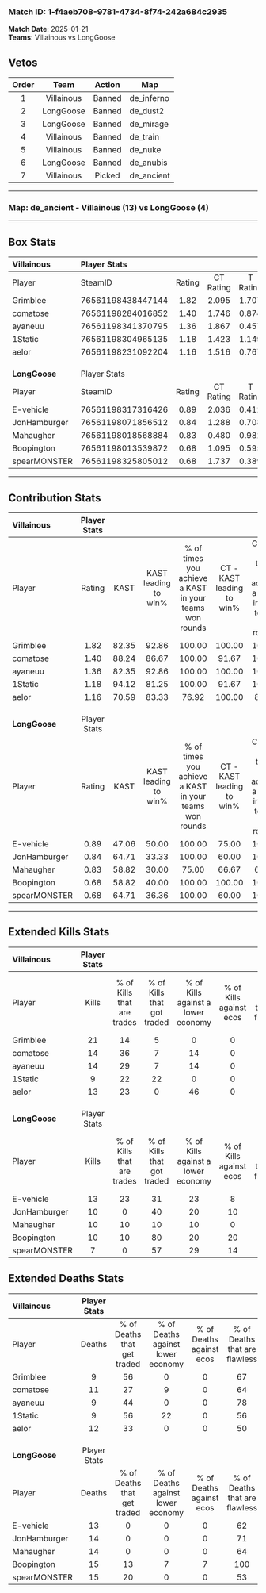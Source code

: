 ### Match ID: 1-f4aeb708-9781-4734-8f74-242a684c2935  
**Match Date**: 2025-01-21  
**Teams**: Villainous vs LongGoose  

## Vetos  

| Order | Team | Action | Map |
| :---: | :--: | :----: | --- |
| 1 | Villainous | Banned | de_inferno |
| 2 | LongGoose | Banned | de_dust2 |
| 3 | LongGoose | Banned | de_mirage |
| 4 | Villainous | Banned | de_train |
| 5 | Villainous | Banned | de_nuke |
| 6 | LongGoose | Banned | de_anubis |
| 7 | Villainous | Picked | de_ancient |

---  

### **Map**: de_ancient - Villainous (13) vs LongGoose (4)  
---  

## Box Stats  

| **Villainous** | Player Stats      |        |           |          |       |       |       |         |        |      |     |
| :- | :- | :-: | :-: | :-: | :-: | :-: | :-: | :-: | :-: | :-: | :-: |
| Player         | SteamID           | Rating | CT Rating | T Rating | KAST  |  ADR  | Kills | Assists | Deaths | K/D  | HS% |
| Grimblee       | 76561198438447144 |  1.82  |   2.095   |  1.707   | 82.35 | 110.1 |  21   |    4    |   9    | 2.33 | 66  |
| comatose       | 76561198284016852 |  1.40  |   1.746   |  0.874   | 88.24 | 91.9  |  14   |    5    |   11   | 1.27 | 50  |
| ayaneuu        | 76561198341370795 |  1.36  |   1.867   |  0.457   | 82.35 | 73.3  |  14   |    5    |   9    | 1.56 | 35  |
| 1Static        | 76561198304965135 |  1.18  |   1.423   |  1.149   | 94.12 | 69.7  |   9   |    6    |   9    | 1.00 | 55  |
| aelor          | 76561198231092204 |  1.16  |   1.516   |  0.767   | 70.59 | 81.4  |  13   |    6    |   12   | 1.08 | 23  |
|                |                   |        |           |          |       |       |       |         |        |      |     |
|                |                   |        |           |          |       |       |       |         |        |      |     |
|                |                   |        |           |          |       |       |       |         |        |      |     |
| **LongGoose**  | Player Stats      |        |           |          |       |       |       |         |        |      |     |
| Player         | SteamID           | Rating | CT Rating | T Rating | KAST  |  ADR  | Kills | Assists | Deaths | K/D  | HS% |
| E-vehicle      | 76561198317316426 |  0.89  |   2.036   |  0.412   | 47.06 | 72.2  |  13   |    0    |   13   | 1.00 | 76  |
| JonHamburger   | 76561198071856512 |  0.84  |   1.288   |  0.708   | 64.71 | 67.2  |  10   |    3    |   14   | 0.71 | 50  |
| Mahaugher      | 76561198018568884 |  0.83  |   0.480   |  0.982   | 58.82 | 76.0  |  10   |    5    |   14   | 0.71 | 50  |
| Boopington     | 76561198013539872 |  0.68  |   1.095   |  0.595   | 58.82 | 43.4  |  10   |    2    |   15   | 0.67 | 40  |
| spearMONSTER   | 76561198325805012 |  0.68  |   1.737   |  0.389   | 64.71 | 70.1  |   7   |    6    |   15   | 0.47 | 85  |
---  

## Contribution Stats  

| **Villainous** | Player Stats |       |                      |                                                        |                           |                                                             |                          |                                                            |
| :- | :-: | :-: | :-: | :-: | :-: | :-: | :-: | :-: |
| Player         |    Rating    | KAST  | KAST leading to win% | % of times you achieve a KAST in your teams won rounds | CT - KAST leading to win% | CT - % of times you achieve a KAST in your teams won rounds | T - KAST leading to win% | T - % of times you achieve a KAST in your teams won rounds |
| Grimblee       |     1.82     | 82.35 |        92.86         |                         100.00                         |          100.00           |                           100.00                            |          66.67           |                           100.00                           |
| comatose       |     1.40     | 88.24 |        86.67         |                         100.00                         |           91.67           |                           100.00                            |          66.67           |                           100.00                           |
| ayaneuu        |     1.36     | 82.35 |        92.86         |                         100.00                         |          100.00           |                           100.00                            |          66.67           |                           100.00                           |
| 1Static        |     1.18     | 94.12 |        81.25         |                         100.00                         |           91.67           |                           100.00                            |          50.00           |                           100.00                           |
| aelor          |     1.16     | 70.59 |        83.33         |                         76.92                          |          100.00           |                            81.82                            |          33.33           |                           50.00                            |
|                |              |       |                      |                                                        |                           |                                                             |                          |                                                            |
|                |              |       |                      |                                                        |                           |                                                             |                          |                                                            |
|                |              |       |                      |                                                        |                           |                                                             |                          |                                                            |
| **LongGoose**  | Player Stats |       |                      |                                                        |                           |                                                             |                          |                                                            |
| Player         |    Rating    | KAST  | KAST leading to win% | % of times you achieve a KAST in your teams won rounds | CT - KAST leading to win% | CT - % of times you achieve a KAST in your teams won rounds | T - KAST leading to win% | T - % of times you achieve a KAST in your teams won rounds |
| E-vehicle      |     0.89     | 47.06 |        50.00         |                         100.00                         |           75.00           |                           100.00                            |          25.00           |                           100.00                           |
| JonHamburger   |     0.84     | 64.71 |        33.33         |                         100.00                         |           60.00           |                           100.00                            |          14.29           |                           100.00                           |
| Mahaugher      |     0.83     | 58.82 |        30.00         |                         75.00                          |           66.67           |                            66.67                            |          14.29           |                           100.00                           |
| Boopington     |     0.68     | 58.82 |        40.00         |                         100.00                         |          100.00           |                           100.00                            |          14.29           |                           100.00                           |
| spearMONSTER   |     0.68     | 64.71 |        36.36         |                         100.00                         |           60.00           |                           100.00                            |          16.67           |                           100.00                           |
---  

## Extended Kills Stats  

| **Villainous** | Player Stats |                            |                            |                                    |                         |                              |                                 |                                       |                    |           |
| :- | :-: | :-: | :-: | :-: | :-: | :-: | :-: | :-: | :-: | :-: |
| Player         |    Kills     | % of Kills that are trades | % of Kills that got traded | % of Kills against a lower economy | % of Kills against ecos | % of Kills that are flawless | % of Kills that are close duels | % of Kills that are assisted by flash | Pistol Round Kills | AWP Kills |
| Grimblee       |      21      |             14             |             5              |                 0                  |            0            |              71              |                5                |                  10                   |         0          |     3     |
| comatose       |      14      |             36             |             7              |                 14                 |            0            |              71              |                7                |                   7                   |         0          |     3     |
| ayaneuu        |      14      |             29             |             7              |                 14                 |            0            |              71              |                0                |                   0                   |         9          |     0     |
| 1Static        |      9       |             22             |             22             |                 0                  |            0            |              78              |                0                |                  11                   |         0          |     0     |
| aelor          |      13      |             23             |             0              |                 46                 |            0            |              62              |                0                |                   8                   |         0          |     3     |
|                |              |                            |                            |                                    |                         |                              |                                 |                                       |                    |           |
|                |              |                            |                            |                                    |                         |                              |                                 |                                       |                    |           |
|                |              |                            |                            |                                    |                         |                              |                                 |                                       |                    |           |
| **LongGoose**  | Player Stats |                            |                            |                                    |                         |                              |                                 |                                       |                    |           |
| Player         |    Kills     | % of Kills that are trades | % of Kills that got traded | % of Kills against a lower economy | % of Kills against ecos | % of Kills that are flawless | % of Kills that are close duels | % of Kills that are assisted by flash | Pistol Round Kills | AWP Kills |
| E-vehicle      |      13      |             23             |             31             |                 23                 |            8            |              62              |                0                |                   8                   |         0          |     2     |
| JonHamburger   |      10      |             0              |             40             |                 20                 |           10            |              50              |                0                |                  10                   |         0          |     2     |
| Mahaugher      |      10      |             10             |             10             |                 10                 |            0            |              70              |                0                |                   0                   |         0          |     0     |
| Boopington     |      10      |             10             |             80             |                 20                 |           20            |              60              |               20                |                   0                   |         4          |     3     |
| spearMONSTER   |      7       |             0              |             57             |                 29                 |           14            |              57              |               14                |                   0                   |         0          |     1     |
## Extended Deaths Stats  

| **Villainous** | Player Stats |                             |                                   |                          |                               |                            |                           |               |
| :- | :-: | :-: | :-: | :-: | :-: | :-: | :-: | :-: |
| Player         |    Deaths    | % of Deaths that get traded | % of Deaths against lower economy | % of Deaths against ecos | % of Deaths that are flawless | % of Deaths that are close | % of Deaths while blinded | Deaths to AWP |
| Grimblee       |      9       |             56              |                 0                 |            0             |              67               |             11             |             0             |       2       |
| comatose       |      11      |             27              |                 9                 |            0             |              64               |             0              |             0             |       0       |
| ayaneuu        |      9       |             44              |                 0                 |            0             |              78               |             0              |             0             |       2       |
| 1Static        |      9       |             56              |                22                 |            0             |              56               |             11             |            22             |       0       |
| aelor          |      12      |             33              |                 0                 |            0             |              50               |             8              |             0             |       0       |
|                |              |                             |                                   |                          |                               |                            |                           |               |
|                |              |                             |                                   |                          |                               |                            |                           |               |
|                |              |                             |                                   |                          |                               |                            |                           |               |
| **LongGoose**  | Player Stats |                             |                                   |                          |                               |                            |                           |               |
| Player         |    Deaths    | % of Deaths that get traded | % of Deaths against lower economy | % of Deaths against ecos | % of Deaths that are flawless | % of Deaths that are close | % of Deaths while blinded | Deaths to AWP |
| E-vehicle      |      13      |              0              |                 0                 |            0             |              62               |             0              |            15             |       2       |
| JonHamburger   |      14      |              0              |                 0                 |            0             |              71               |             7              |             0             |       2       |
| Mahaugher      |      14      |              0              |                 0                 |            0             |              64               |             0              |            14             |       1       |
| Boopington     |      15      |             13              |                 7                 |            7             |              100              |             0              |             0             |       2       |
| spearMONSTER   |      15      |             20              |                 0                 |            0             |              53               |             7              |             7             |       2       |
